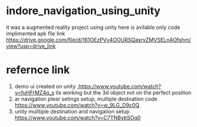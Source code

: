 # indore_navigation_using_unity
it was a augmented reality project using unity
here is avilable only code
implimented apk file link https://drive.google.com/file/d/161OEzPVv4OOURSQasrvZMVSELnAOfshm/view?usp=drive_link

# refernce link 
1. demo ui created on unity ,https://www.youtube.com/watch?v=fuHFrMZ4q_s   its working but the 3d object  not on the perfect position
2. ar navigation plear setings setup, multiple destnation code https://www.youtube.com/watch?v=w_9LG_D9c0Q
3. unity mulitiple destination and navigation setup  https://www.youtube.com/watch?v=C7TNBybSOq0
